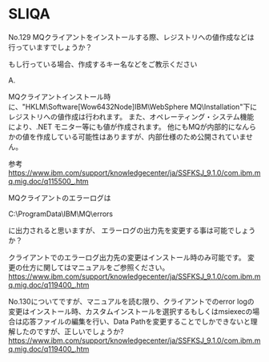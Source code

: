 # SLIQA



No.129
MQクライアントをインストールする際、レジストリへの値作成などは行っていますでしょうか？

もし行っている場合、作成するキー名などをご教示ください


A.

MQクライアントインストール時に、"HKLM\Software\[Wow6432Node\]IBM\WebSphere MQ\Installation"下にレジストリへの値作成は行われます。
また、オペレーティング・システム機能により、.NET モニター等にも値が作成されます。
他にもMQが内部的になんらかの値を作成している可能性はありますが、内部仕様のため公開されていません。


参考
https://www.ibm.com/support/knowledgecenter/ja/SSFKSJ_9.1.0/com.ibm.mq.mig.doc/q115500_.htm



MQクライアントのエラーログは

C:\ProgramData\IBM\MQ\errors

に出力されると思いますが、
エラーログの出力先を変更する事は可能でしょうか？

クライアントでのエラーログ出力先の変更はインストール時のみ可能です。
変更の仕方に関してはマニュアルをご参照ください。
https://www.ibm.com/support/knowledgecenter/ja/SSFKSJ_9.1.0/com.ibm.mq.mig.doc/q119400_.htm




No.130についてですが、マニュアルを読む限り、クライアントでのerror logの変更はインストール時、カスタムインストールを選択するもしくはmsiexecの場合は応答ファイルの編集を行い、Data Pathを変更することでしかできないと理解したのですが、正しいでしょうか?
https://www.ibm.com/support/knowledgecenter/ja/SSFKSJ_9.1.0/com.ibm.mq.mig.doc/q119400_.htm

